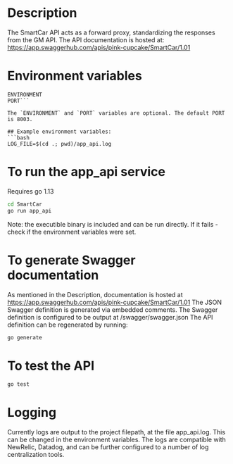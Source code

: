 # Description
The SmartCar API acts as a forward proxy, standardizing the responses from the GM API. The API documentation is hosted at:
https://app.swaggerhub.com/apis/pink-cupcake/SmartCar/1.01

# Environment variables
```LOG_FILE
ENVIRONMENT
PORT```

The `ENVIRONMENT` and `PORT` variables are optional. The default PORT is 8003.

## Example environment variables:
```bash
LOG_FILE=$(cd .; pwd)/app_api.log
```

# To run the app_api service
Requires go 1.13
```bash
cd SmartCar
go run app_api
```
Note: the executible binary is included and can be run directly. If it fails - check if the environment variables were set.

# To generate Swagger documentation
As mentioned in the Description, documentation is hosted at https://app.swaggerhub.com/apis/pink-cupcake/SmartCar/1.01
The JSON Swagger definition is generated via embedded comments. The Swagger definition is configured to be output at /swagger/swagger.json
The API definition can be regenerated by running:
```bash
go generate
```

# To test the API
```bash
go test
```

# Logging
Currently logs are output to the project filepath, at the file app_api.log. This can be changed in the environment variables. 
The logs are compatible with NewRelic, Datadog, and can be further configured to a number of log centralization tools.